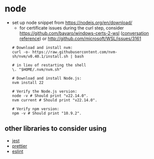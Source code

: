 # node
- set up node
  snippet from https://nodejs.org/en/download/
   * for certificate issues during the curl step, consider https://github.com/bayaro/windows-certs-2-wsl ([conversation reference](https://superuser.com/questions/1723202/ssl-certificates-no-longer-work-with-curl)) or http://github.com/microsoft/WSL/issues/3161
  ```
  # Download and install nvm:
  curl -o- https://raw.githubusercontent.com/nvm-sh/nvm/v0.40.1/install.sh | bash

  # in lieu of restarting the shell
  \. "$HOME/.nvm/nvm.sh"

  # Download and install Node.js:
  nvm install 22

  # Verify the Node.js version:
  node -v # Should print "v22.14.0".
  nvm current # Should print "v22.14.0".

  # Verify npm version:
  npm -v # Should print "10.9.2".
  ```

## other libraries to consider using
* [jest](https://jestjs.io/docs/getting-started)
* [prettier](https://prettier.io/docs/install/)
* [eslint](https://eslint.org/docs/latest/use/getting-started)
